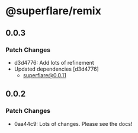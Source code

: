 # @superflare/remix

## 0.0.3

### Patch Changes

- d3d4776: Add lots of refinement
- Updated dependencies [d3d4776]
  - superflare@0.0.11

## 0.0.2

### Patch Changes

- 0aa44c9: Lots of changes. Please see the docs!

